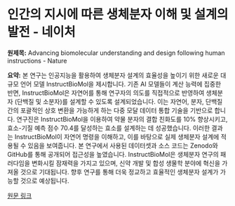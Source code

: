 # 인간의 지시에 따른 생체분자 이해 및 설계의 발전 - 네이처

**원제목:** Advancing biomolecular understanding and design following human instructions - Nature

**요약:** 본 연구는 인공지능을 활용하여 생체분자 설계의 효율성을 높이기 위한 새로운 대규모 언어 모델 InstructBioMol을 제시합니다.  기존 AI 모델들이 계산 능력에 집중한 반면, InstructBioMol은 자연어를 통해 연구자의 의도를 직접적으로 반영하여 생체분자 (단백질 및 소분자)를 설계할 수 있도록 설계되었습니다.  이는 자연어, 분자, 단백질 간의 포괄적인 상호 변환을 가능하게 하는 다중 모달 데이터 통합 기술을 기반으로 합니다.  연구진은 InstructBioMol을 이용하여 약물 분자의 결합 친화도를 10% 향상시키고, 효소-기질 예측 점수 70.4를 달성하는 효소를 설계하는 데 성공했습니다.  이러한 결과는 InstructBioMol이 자연어 명령을 이해하고, 이를 바탕으로 실제 생체분자 설계에 적용될 수 있음을 보여줍니다.  본 연구에서 사용된 데이터셋과 소스 코드는 Zenodo와 GitHub를 통해 공개되어 접근성을 높였습니다.  InstructBioMol은 생체분자 연구의 패러다임을 변화시킬 잠재력을 가지고 있으며, 신약 개발 및 합성 생물학 분야에 혁신을 가져올 것으로 기대됩니다.  향후 연구를 통해 더욱 정교하고 효율적인 생체분자 설계가 가능할 것으로 예상됩니다.

[원문 링크](https://www.nature.com/articles/s42256-025-01064-0)
